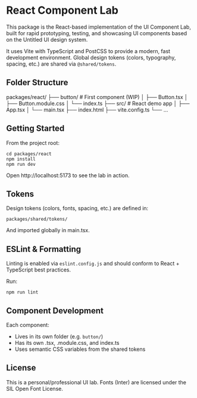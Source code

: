 # React Component Lab

This package is the React-based implementation of the UI Component Lab, built for rapid prototyping, testing, and showcasing UI components based on the Untitled UI design system.

It uses Vite with TypeScript and PostCSS to provide a modern, fast development environment. Global design tokens (colors, typography, spacing, etc.) are shared via `@shared/tokens`.

## Folder Structure

packages/react/
├── button/               # First component (WIP)
│   ├── Button.tsx
│   ├── Button.module.css
│   └── index.ts
├── src/                  # React demo app
│   ├── App.tsx
│   └── main.tsx
├── index.html
├── vite.config.ts
└── ...

## Getting Started

From the project root:

    cd packages/react
    npm install
    npm run dev

Open http://localhost:5173 to see the lab in action.

## Tokens

Design tokens (colors, fonts, spacing, etc.) are defined in:

    packages/shared/tokens/

And imported globally in main.tsx.

## ESLint & Formatting

Linting is enabled via `eslint.config.js` and should conform to React + TypeScript best practices.

Run:

    npm run lint

## Component Development

Each component:
- Lives in its own folder (e.g. `button/`)
- Has its own .tsx, .module.css, and index.ts
- Uses semantic CSS variables from the shared tokens

## License

This is a personal/professional UI lab. Fonts (Inter) are licensed under the SIL Open Font License.
